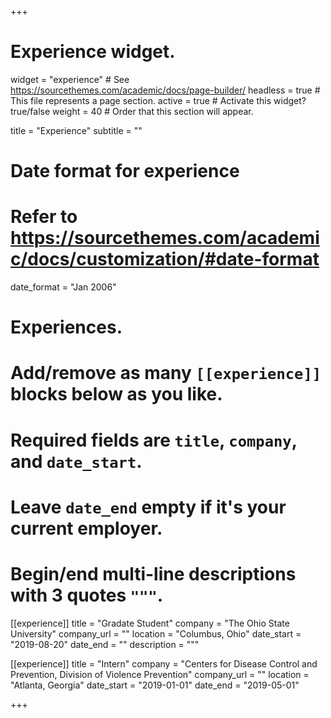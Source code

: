 +++
# Experience widget.
widget = "experience"  # See https://sourcethemes.com/academic/docs/page-builder/
headless = true  # This file represents a page section.
active = true  # Activate this widget? true/false
weight = 40  # Order that this section will appear.

title = "Experience"
subtitle = ""

# Date format for experience
#   Refer to https://sourcethemes.com/academic/docs/customization/#date-format
date_format = "Jan 2006"

# Experiences.
#   Add/remove as many `[[experience]]` blocks below as you like.
#   Required fields are `title`, `company`, and `date_start`.
#   Leave `date_end` empty if it's your current employer.
#   Begin/end multi-line descriptions with 3 quotes `"""`.
[[experience]]
  title = "Gradate Student"
  company = "The Ohio State University"
  company_url = ""
  location = "Columbus, Ohio"
  date_start = "2019-08-20"
  date_end = ""
  description = """

[[experience]]
  title = "Intern"
  company = "Centers for Disease Control and Prevention, Division of Violence Prevention"
  company_url = ""
  location = "Atlanta, Georgia"
  date_start = "2019-01-01"
  date_end = "2019-05-01"

+++
